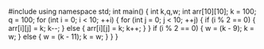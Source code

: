 #include<iostream>
using namespace std;
	int main() {
		int k,q,w;
		int arr[10][10];
		k = 100;
		q = 100;
		for (int i = 0; i < 10; ++i) {
			for (int j = 0; j < 10; ++j) {
				if (i % 2 == 0) {
					arr[i][j] = k;
					k--;
				}
				else {
					arr[i][j] = k;
					k++;
				}
			}
     if (i % 2 == 0) {
       w = (k - 9);
				k = w;
			}
			else {
		 w = (k - 11);
		 k = w;
			}
		}
			}
